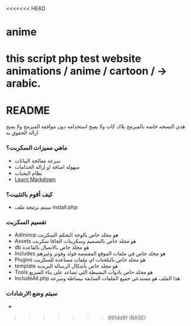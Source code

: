 <<<<<<< HEAD
# anime
this script php test website animations / anime / cartoon / -> arabic.
=======
# README #

هذي النسخه خاصة بالمبرمج بلاك كات ولا يصح استخدامه دون موافقة المبرمج ولا يصح ازالة الحقوق به

### ماهي مميزات السكربت؟ ###

* سرعة معالجة البيانات
* سهولة اضافة او إزالة الخدامات
* نظام البجنات
* [Learn Markdown](https://bitbucket.org/tutorials/markdowndemo)

### كيف أقوم بالتثبيت؟ ###

* سيتم برمجة ملف install.php

### تقسيم السكربت ###

* Admincp هو مجلد خاص بالوحة التحكم السكربت
* Assets هو مجلد خاص بالتصميم وسكربتات الجافا سكربت
* db هو مجلد خاص بالاتصال بالقاعدة
* Includes هو مجلد خاص في ملفات الموقع المقسمة فولد وفوتر وغيرهم
* Plugins هو مجلد خاص بالبلجنات اي ملفات مساعدة للسكربت
* template هو مجلد خاص بأشكال الرسالة البريدية
* Tools هو مجلد خاص بادوات البسيطة التي تساعد على بناء السريع
* IncludeAll.php هذا الملف هو مستدعي جميع الملفات السابقة ببساطة وسرعه

### سيتم وضع الارشادات ###

*
>>>>>>> 991dd8f (BASE)
